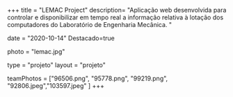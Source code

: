 +++
title = "LEMAC Project"
description= "Aplicação web desenvolvida para controlar e disponibilizar em tempo real a informação relativa à lotação dos computadores do Laboratório de Engenharia Mecânica. " 

date = "2020-10-14" 
Destacado=true 

photo = "lemac.jpg" 

type = "projeto" 
layout = "projeto" 

teamPhotos = ["96506.png", "95778.png", "99219.png", "92806.jpeg","103597.jpeg" ] 
+++
